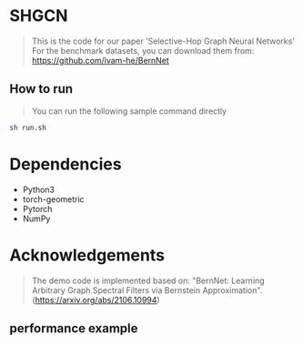 # SHGCN
> This is the code for our paper 'Selective-Hop Graph Neural Networks' <br>
> For the benchmark datasets, you can download them from: https://github.com/ivam-he/BernNet
## How to run
> You can run the following sample command directly <br>
```sh
sh run.sh
```
# Dependencies
- Python3 <br>
- torch-geometric <br>
- Pytorch <br>
- NumPy<br>
# Acknowledgements
> The demo code is implemented based on: "BernNet: Learning Arbitrary Graph Spectral Filters via Bernstein Approximation".(https://arxiv.org/abs/2106.10994)
## performance example
<p align='center'>
<img src=''https://github.com/AIG22/SHGCN/blob/main/performance.PNG'' />
</p>
